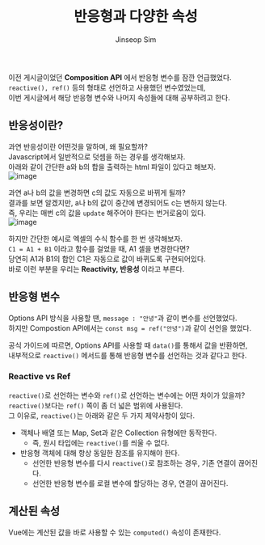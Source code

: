 ﻿---
layout: post
title: "반응형과 다양한 속성"
categories: frontend
tags: [nodejs, vuejs]
author:
  - Jinseop Sim
toc: true
---
이전 게시글이었던 __Composition API__ 에서 반응형 변수를 잠깐 언급했었다.  
```reactive(), ref()``` 등의 형태로 선언하고 사용했던 변수였었는데,  
이번 게시글에서 해당 반응형 변수와 나머지 속성들에 대해 공부하려고 한다.  

## 반응성이란?
과연 반응성이란 어떤것을 말하며, 왜 필요할까?  
Javascript에서 일반적으로 덧셈을 하는 경우를 생각해보자.  
아래와 같이 간단한 a와 b의 합을 출력하는 html 파일이 있다고 해보자.  
![image](https://github.com/Jinseop-Sim/Jinseop-Sim.github.io/assets/71700079/9bd160fa-0f76-4f73-ba3e-c63c13ad60d5)  

과연 a나 b의 값을 변경하면 c의 값도 자동으로 바뀌게 될까?  
결과를 보면 알겠지만, a나 b의 값이 중간에 변경되어도 c는 변하지 않는다.  
즉, 우리는 매번 c의 값을 ```update``` 해주어야 한다는 번거로움이 있다.  
![image](https://github.com/Jinseop-Sim/Jinseop-Sim.github.io/assets/71700079/0c0a35c3-f733-4f9b-a535-7cb3109d6202)  

하지만 간단한 예시로 엑셀의 수식 함수를 한 번 생각해보자.  
```C1 = A1 + B1``` 이라고 함수를 걸었을 때, A1 셀을 변경한다면?  
당연히 A1과 B1의 합인 C1은 자동으로 값이 바뀌도록 구현되어있다.  
바로 이런 부분을 우리는 __Reactivity, 반응성__ 이라고 부른다.  

## 반응형 변수
Options API 방식을 사용할 땐, ```message : "안녕"```과 같이 변수를 선언했었다.  
하지만 Compostion API에서는 ```const msg = ref("안녕")```과 같이 선언을 했었다.  

공식 가이드에 따르면, Options API를 사용할 때 ```data()```를 통해서 값을 반환하면,  
내부적으로 ```reactive()``` 메서드를 통해 반응형 변수를 선언하는 것과 같다고 한다.  

### Reactive vs Ref
```reactive()```로 선언하는 변수와 ```ref()```로 선언하는 변수에는 어떤 차이가 있을까?  
```reactive()```보다는 ```ref()``` 쪽이 좀 더 넓은 범위에 사용된다.  
그 이유로, ```reactive()```는 아래와 같은 두 가지 제약사항이 있다.  
- 객체나 배열 또는 Map, Set과 같은 Collection 유형에만 동작한다.
  - 즉, 원시 타입에는 ```reactive()```를 씌울 수 없다.
- 반응형 객체에 대해 항상 동일한 참조를 유지해야 한다.
  - 선언한 반응형 변수를 다시 ```reactive()```로 참조하는 경우, 기존 연결이 끊어진다.
  - 선언한 반응형 변수를 로컬 변수에 할당하는 경우, 연결이 끊어진다.

## 계산된 속성
Vue에는 계산된 값을 바로 사용할 수 있는 ```computed()``` 속성이 존재한다.  

